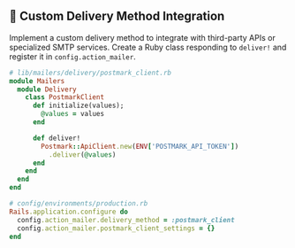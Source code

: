 ## 🔌 Custom Delivery Method Integration
Implement a custom delivery method to integrate with third-party APIs or specialized SMTP services. Create a Ruby class responding to `deliver!` and register it in `config.action_mailer`.

```ruby
# lib/mailers/delivery/postmark_client.rb
module Mailers
  module Delivery
    class PostmarkClient
      def initialize(values);
        @values = values
      end

      def deliver!
        Postmark::ApiClient.new(ENV['POSTMARK_API_TOKEN'])
          .deliver(@values)
      end
    end
  end
end

# config/environments/production.rb
Rails.application.configure do
  config.action_mailer.delivery_method = :postmark_client
  config.action_mailer.postmark_client_settings = {}
end
```